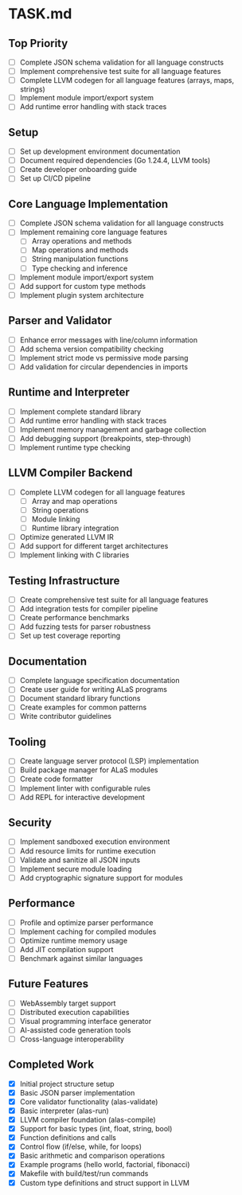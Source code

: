 # TASK.md

## Top Priority

- [ ] Complete JSON schema validation for all language constructs
- [ ] Implement comprehensive test suite for all language features
- [ ] Complete LLVM codegen for all language features (arrays, maps, strings)
- [ ] Implement module import/export system
- [ ] Add runtime error handling with stack traces

## Setup
- [ ] Set up development environment documentation
- [ ] Document required dependencies (Go 1.24.4, LLVM tools)
- [ ] Create developer onboarding guide
- [ ] Set up CI/CD pipeline

## Core Language Implementation
- [ ] Complete JSON schema validation for all language constructs
- [ ] Implement remaining core language features
  - [ ] Array operations and methods
  - [ ] Map operations and methods
  - [ ] String manipulation functions
  - [ ] Type checking and inference
- [ ] Implement module import/export system
- [ ] Add support for custom type methods
- [ ] Implement plugin system architecture

## Parser and Validator
- [ ] Enhance error messages with line/column information
- [ ] Add schema version compatibility checking
- [ ] Implement strict mode vs permissive mode parsing
- [ ] Add validation for circular dependencies in imports

## Runtime and Interpreter
- [ ] Implement complete standard library
- [ ] Add runtime error handling with stack traces
- [ ] Implement memory management and garbage collection
- [ ] Add debugging support (breakpoints, step-through)
- [ ] Implement runtime type checking

## LLVM Compiler Backend
- [ ] Complete LLVM codegen for all language features
  - [ ] Array and map operations
  - [ ] String operations
  - [ ] Module linking
  - [ ] Runtime library integration
- [ ] Optimize generated LLVM IR
- [ ] Add support for different target architectures
- [ ] Implement linking with C libraries

## Testing Infrastructure
- [ ] Create comprehensive test suite for all language features
- [ ] Add integration tests for compiler pipeline
- [ ] Create performance benchmarks
- [ ] Add fuzzing tests for parser robustness
- [ ] Set up test coverage reporting

## Documentation
- [ ] Complete language specification documentation
- [ ] Create user guide for writing ALaS programs
- [ ] Document standard library functions
- [ ] Create examples for common patterns
- [ ] Write contributor guidelines

## Tooling
- [ ] Create language server protocol (LSP) implementation
- [ ] Build package manager for ALaS modules
- [ ] Create code formatter
- [ ] Implement linter with configurable rules
- [ ] Add REPL for interactive development

## Security
- [ ] Implement sandboxed execution environment
- [ ] Add resource limits for runtime execution
- [ ] Validate and sanitize all JSON inputs
- [ ] Implement secure module loading
- [ ] Add cryptographic signature support for modules

## Performance
- [ ] Profile and optimize parser performance
- [ ] Implement caching for compiled modules
- [ ] Optimize runtime memory usage
- [ ] Add JIT compilation support
- [ ] Benchmark against similar languages

## Future Features
- [ ] WebAssembly target support
- [ ] Distributed execution capabilities
- [ ] Visual programming interface generator
- [ ] AI-assisted code generation tools
- [ ] Cross-language interoperability

## Completed Work
- [x] Initial project structure setup
- [x] Basic JSON parser implementation
- [x] Core validator functionality (alas-validate)
- [x] Basic interpreter (alas-run)
- [x] LLVM compiler foundation (alas-compile)
- [x] Support for basic types (int, float, string, bool)
- [x] Function definitions and calls
- [x] Control flow (if/else, while, for loops)
- [x] Basic arithmetic and comparison operations
- [x] Example programs (hello world, factorial, fibonacci)
- [x] Makefile with build/test/run commands
- [x] Custom type definitions and struct support in LLVM